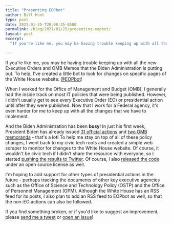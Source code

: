 ```yaml
---
title: "Presenting EOPbot"
author: Bill Hunt
type: post
date: 2021-01-25-T20:08:35-0500
permalink: /blog/2021/01/25/presenting-eopbot/
layout: post
excerpt:
  "If you're like me, you may be having trouble keeping up with all the new Executive Orders and OMB Memos that the Biden Administration is putting out.  To help, I've created a little bot to look for changes on specific pages of the White House website: @EOPbot!"

---
```


If you're like me, you may be having trouble keeping up with all the new Executive Orders and OMB Memos that the Biden Administration is putting out.  To help, I've created a little bot to look for changes on specific pages of the White House website: [@EOPbot](https://twitter.com/EOPbot)!

When I worked for the Office of Management and Budget (OMB), I generally had the inside track on most IT policies that were being published. However, I didn't usually get to see every Executive Order (EO) or presidential action until after they were published. Now that I work for a Federal agency, it's even harder for me to keep up with all the changes that we have to implement.

And the Biden Administration has been **busy**! In just his first week, President Biden has already issued [31 official actions](https://www.whitehouse.gov/briefing-room/presidential-actions/) and [two OMB memoranda](https://www.whitehouse.gov/omb/information-for-agencies/memoranda/) - that's a lot! To help me stay on top of all of these policy changes, I went back to my civic tech roots and created a simple web scraper to monitor for changes to the White House website. Of course, it wouldn't be civic tech if I didn't share the resource with everyone, so I started [pushing the results to Twitter](https://twitter.com/EOPbot). Of course, I also [released the code](https://github.com/krusynth/EOPBot) under an open source license as well.

I'm hoping to add support for other types of presidential actions in the future - perhaps tracking the documents of other key executive agencies such as the
Office of Science and Technology Policy (OSTP) and the Office of Personnel Management (OPM). Although the White House has an RSS feed for its posts, I also plan to add an RSS feed to EOPbot as well, so that the non-EO actions can also be followed.

If you find something broken, or if you'd like to suggest an improvement, please [send me a tweet](https://twitter.com/krusynth) or [open an issue](https://github.com/krusynth/EOPBot/issues)!